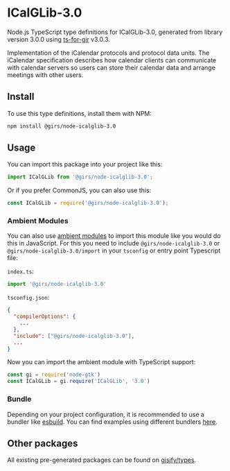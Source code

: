 
# ICalGLib-3.0

Node.js TypeScript type definitions for ICalGLib-3.0, generated from library version 3.0.0 using [ts-for-gir](https://github.com/gjsify/ts-for-gir) v3.0.3.

Implementation of the iCalendar protocols and protocol data units. The iCalendar specification describes how calendar clients can communicate with calendar servers so users can store their calendar data and arrange meetings with other users.

## Install

To use this type definitions, install them with NPM:
```bash
npm install @girs/node-icalglib-3.0
```

## Usage

You can import this package into your project like this:
```ts
import ICalGLib from '@girs/node-icalglib-3.0';
```

Or if you prefer CommonJS, you can also use this:
```ts
const ICalGLib = require('@girs/node-icalglib-3.0');
```

### Ambient Modules

You can also use [ambient modules](https://github.com/gjsify/ts-for-gir/tree/main/packages/cli#ambient-modules) to import this module like you would do this in JavaScript.
For this you need to include `@girs/node-icalglib-3.0` or `@girs/node-icalglib-3.0/import` in your `tsconfig` or entry point Typescript file:

`index.ts`:
```ts
import '@girs/node-icalglib-3.0'
```

`tsconfig.json`:
```json
{
  "compilerOptions": {
    ...
  },
  "include": ["@girs/node-icalglib-3.0"],
  ...
}
```

Now you can import the ambient module with TypeScript support: 

```ts
const gi = require('node-gtk')
const ICalGLib = gi.require('ICalGLib', '3.0')
```


### Bundle

Depending on your project configuration, it is recommended to use a bundler like [esbuild](https://esbuild.github.io/). You can find examples using different bundlers [here](https://github.com/gjsify/ts-for-gir/tree/main/examples).

## Other packages

All existing pre-generated packages can be found on [gjsify/types](https://github.com/gjsify/types).

